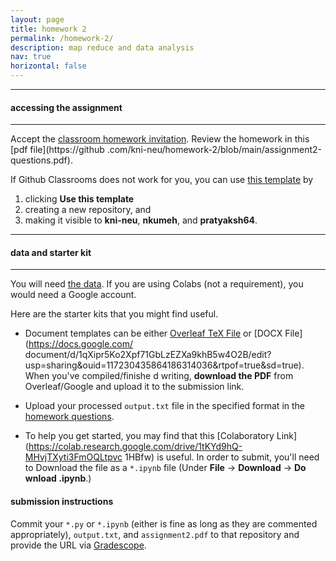 ```yaml
---
layout: page
title: homework 2
permalink: /homework-2/
description: map reduce and data analysis
nav: true
horizontal: false
---
```


-----
#### accessing the assignment
-----

Accept the [classroom homework invitation](https://classroom.github.com/a/Kog9MCRN). Review the homework in this [pdf file](https://github
.com/kni-neu/homework-2/blob/main/assignment2-questions.pdf).

If Github Classrooms does not work for you, you can use [this template](https://github.com/kni-neu/homework-2) by

1. clicking **Use this template**
2. creating a new repository, and
3. making it visible to **kni-neu**, **nkumeh**, and **pratyaksh64**.

-----
#### data and starter kit
-----

You will need [the data](./data). If you are using Colabs (not a requirement), you would need a Google account.

Here are the starter kits that you might find useful.

* Document templates can be either [Overleaf TeX File](https://www.overleaf.com/read/zfwcfsbbgtxj) or [DOCX File](https://docs.google.com/
document/d/1qXipr5Ko2Xpf71GbLzEZXa9khB5w4O2B/edit?usp=sharing&ouid=117230435864186314036&rtpof=true&sd=true). When you've compiled/finishe
d writing, **download the PDF** from Overleaf/Google and upload it to the submission link. 

* Upload your processed `output.txt` file in the specified format in the [homework questions](./assignment2-questions.pdf). 

* To help you get started, you may find that this [Colaboratory Link](https://colab.research.google.com/drive/1tKYd9hQ-MHvjTXyti3FmOQLtpvc
1HBfw) is useful. In order to submit, you'll need to Download the file as a `*.ipynb` file (Under **File** &rarr; **Download** &rarr; **Do
wnload .ipynb**.) 

#### submission instructions

Commit your `*.py` or `*.ipynb` (either is fine as long as they are commented appropriately), `output.txt`, and `assignment2.pdf` to that 
repository and provide the URL via [Gradescope](https://www.gradescope.com/courses/494275).


